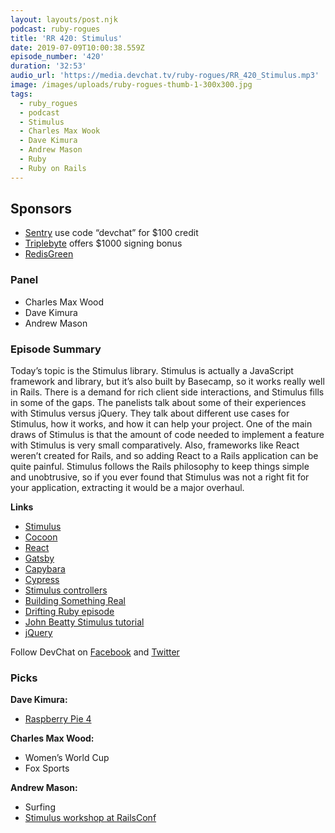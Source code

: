 ```yaml
---
layout: layouts/post.njk
podcast: ruby-rogues
title: 'RR 420: Stimulus'
date: 2019-07-09T10:00:38.559Z
episode_number: '420'
duration: '32:53'
audio_url: 'https://media.devchat.tv/ruby-rogues/RR_420_Stimulus.mp3'
image: /images/uploads/ruby-rogues-thumb-1-300x300.jpg
tags:
  - ruby_rogues
  - podcast
  - Stimulus
  - Charles Max Wook
  - Dave Kimura
  - Andrew Mason
  - Ruby
  - Ruby on Rails
---
```


## **Sponsors**



*   [Sentry](https://sentry.io/) use code “devchat” for $100 credit
*   [Triplebyte](https://triplebyte.com/rogues) offers $1000 signing bonus
*   [RedisGreen](https://redisgreen.net/?utm_source=rubyrogues&utm_medium=podcast&utm_campaign=rubyrogues)


### **Panel**



*   Charles Max Wood
*   Dave Kimura
*   Andrew Mason


### **Episode Summary**

Today’s topic is the Stimulus library. Stimulus is actually a JavaScript framework and library, but it’s also built by Basecamp, so it works really well in Rails. There is a demand for rich client side interactions, and Stimulus fills in some of the gaps. The panelists talk about some of their experiences with Stimulus versus jQuery. They talk about different use cases for Stimulus, how it works, and how it can help your project. One of the main draws of Stimulus is that the amount of code needed to implement a feature with Stimulus is very small comparatively. Also, frameworks like React weren’t created for Rails, and so adding React to a Rails application can be quite painful. Stimulus follows the Rails philosophy to keep things simple and unobtrusive, so if you ever found that Stimulus was not a right fit for your application, extracting it would be a major overhaul.

**Links**



*   [Stimulus](https://github.com/stimulusjs/stimulus)
*   [Cocoon](https://github.com/nathanvda/cocoon)
*   [React](https://reactjs.org/)
*   [Gatsby](https://www.gatsbyjs.org/)
*   [Capybara](https://github.com/teamcapybara/capybara)
*   [Cypress](https://www.cypress.io/)
*   [Stimulus controllers](https://stimulusjs.org/reference/controllers)
*   [Building Something Real](https://stimulusjs.org/handbook/building-something-real)
*   [Drifting Ruby episode](https://www.driftingruby.com/episodes?query%5Bname%5D=&tag=stimulusjs)
*   [John Beatty Stimulus tutorial](https://johnbeatty.co/stimulus-js-tutorials/)
*   [jQuery](https://jquery.com/)

Follow DevChat on [Facebook](https://www.facebook.com/DevChattv/?__tn__=%2Cd%2CP-R&eid=ARDBDrBnK71PDmx_8gE_IeIEo5SnM7cyzylVBjAwfaOo1ck_6q3GXuRBfaUQZaWVvFGyEVjrhDwnS_tV) and [Twitter](https://twitter.com/devchattv?lang=en)


### **Picks**

**Dave Kimura:**



*   [Raspberry Pie 4](https://raspi.tv/2019/raspberry-pi-4-launches-with-bcm2711-quad-core-cortex-a72-64-bit-soc-running-at-1-5ghz-with-dual-4k-display-capability)

**Charles Max Wood:**



*   Women’s World Cup
*   Fox Sports

**Andrew Mason:**



*   Surfing
*   [Stimulus workshop at RailsConf](https://github.com/noelrappin/rails_conf_north_by)

<!-- Docs to Markdown version 1.0β17 -->
